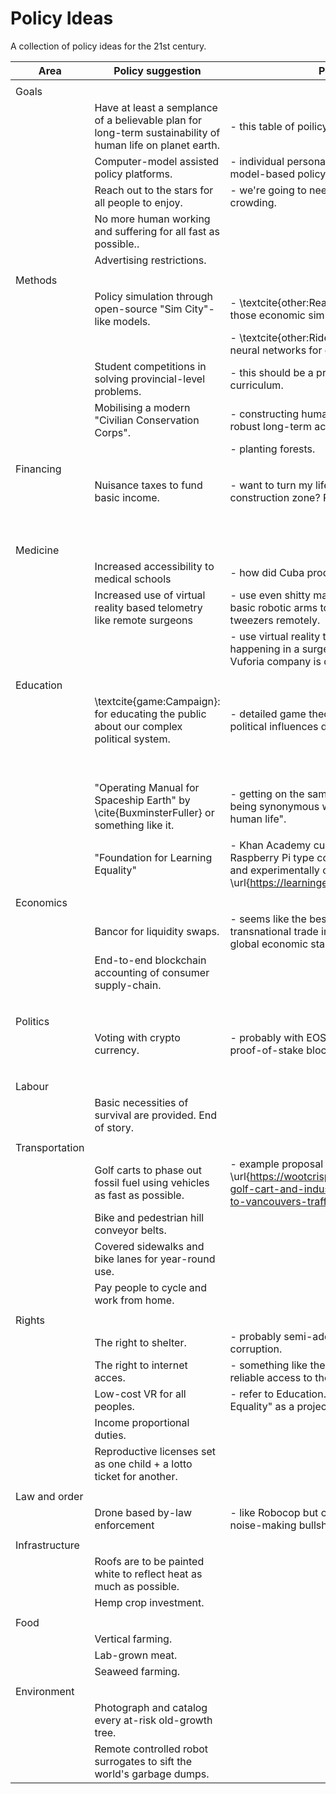 # Policy Ideas  
A collection of policy ideas for the 21st century.  

| Area           | Policy suggestion                                                                                           | Policy details                                                                                                                                                            | Empirical support                                                         | Other notes                                                                                                                                                                              |
|----------------|-------------------------------------------------------------------------------------------------------------|---------------------------------------------------------------------------------------------------------------------------------------------------------------------------|---------------------------------------------------------------------------|------------------------------------------------------------------------------------------------------------------------------------------------------------------------------------------|
|                |                                                                                                             |                                                                                                                                                                           |                                                                           |                                                                                                                                                                                          |
| Goals          |                                                                                                             |                                                                                                                                                                           |                                                                           |                                                                                                                                                                                          |
|                | Have at least a semplance of a believable plan for long-term sustainability of human life on planet earth. | - this table of poilicy ideas.                                                                                                                                             |                                                                           |                                                                                                                                                                                          |
|                | Computer-model assisted policy platforms.                                                                   | - individual personalities must give away to model-based policy proposals.                                                                                                |                                                                           |                                                                                                                                                                                          |
|                | Reach out to the stars for all people to enjoy.                                                             | - we're going to need to go to space due to over-crowding.                                                                                                                |                                                                           |                                                                                                                                                                                          |
|                | No more human working and suffering for all fast as possible..                                              |                                                                                                                                                                           |                                                                           |                                                                                                                                                                                          |
|                | Advertising restrictions.                                                                                   |                                                                                                                                                                           |                                                                           |                                                                                                                                                                                          |
|                |                                                                                                             |                                                                                                                                                                           |                                                                           |                                                                                                                                                                                          |
| Methods        |                                                                                                             |                                                                                                                                                                           |                                                                           |                                                                                                                                                                                          |
|                | Policy simulation through open-source "Sim City"-like models.                                               | - \textcite{other:ReadingTheNewsEpisode6}" on those economic simulations.                                                                                                 | - \url{https://blog.salesforceairesearch.com/the-ai-economist/}           | - \url{https://www.youtube.com/watch?v=nCMTTB3MKuw}                                                                                                                                      |
|                |                                                                                                             | - \textcite{other:RidealongsEarle2029} on fractal neural networks for open-source "Metropolis".                                                                           | -\url{https://arxiv.org/abs/2002.03896}                                   | - \url{https://savingforecast.com}                                                                                                                                                       |
|                | Student competitions in solving provincial-level problems.                                                  | - this should be a practical part of any school curriculum.                                                                                                              |                                                                           | - connected with \textcite{area:Education}.                                                                                                                                              |
|                | Mobilising a modern "Civilian Conservation Corps".                                                          | - constructing human resettlement zones with robust long-term accounting for climate change.                                                                              | - success of depression era New Deal CCC.                                 | - url{https://vimeo.com/150192017}                                                                                                                                                       |
|                |                                                                                                             | - planting forests.                                                                                                                                                       |                                                                           |                                                                                                                                                                                          |
|                |                                                                                                             |                                                                                                                                                                           |                                                                           |                                                                                                                                                                                          |
| Financing      |                                                                                                             |                                                                                                                                                                           |                                                                           |                                                                                                                                                                                          |
|                | Nuisance taxes to fund basic income.                                                                        | - want to turn my life into a 5 year long construction zone? Pay me, idiot.                                                                                               | - "positive tariffs" in "The Green Economy" by \cite{Jacobs1993}.         | - \url{https://www.youtube.com/playlist?list=PLh9Uewtj3bwlGhG7rFy0D4fM8x7gpnFhf}                                                                                                         |
|                |                                                                                                             |                                                                                                                                                                           | - evidence of what goes on: \textcite{<other:PlaylistIrritiatingNoises>}. |                                                                                                                                                                                          |
|                |                                                                                                             |                                                                                                                                                                           |                                                                           |                                                                                                                                                                                          |
|                |                                                                                                             |                                                                                                                                                                           |                                                                           |                                                                                                                                                                                          |
| Medicine       |                                                                                                             |                                                                                                                                                                           |                                                                           |                                                                                                                                                                                          |
|                | Increased accessibility to medical schools                                                                  | - how did Cuba produce so many doctors?                                                                                                                                   | - Cuba's results.                                                         | - connected with \textcite{area:Education}.                                                                                                                                              |
|                | Increased use of virtual reality based telometry like remote surgeons                                       | - use even shitty machine learning systems and basic robotic arms to operate a scalpel and tweezers remotely.                                                             | - popularity of VR anatomy tours.                                         |- url{https://developer.vuforia.com/}                                                                                                                                                                                         |
|                |                                                                                                             | - use virtual reality to visualize wtf is actually happening in a surgery, similar to the way that Vuforia company is developing.                                         | - literal research papers on the topic.                                   |                                                                                                                                                     |
|                |                                                                                                             |                                                                                                                                                                           |                                                                           |                                                                                                                                                                                          |
|                |                                                                                                             |                                                                                                                                                                           |                                                                           |                                                                                                                                                                                          |
| Education      |                                                                                                             |                                                                                                                                                                           |                                                                           |                                                                                                                                                                                          |
|                | \textcite{game:Campaign}:  for educating the public about our complex political system.                     | - detailed game theoretic models of realistic political influences dressed up as fun.                                                                                     | - the RAND corporation and war gaming.                                    | - \url{https://github.com/jordanbCS/Campaign}.                                                                                                                                           |
|                |                                                                                                             |                                                                                                                                                                           | - specific international multilateral relations in general.               |                                                                                                                                                                                          |
|                |                                                                                                             |                                                                                                                                                                           |                                                                           |                                                                                                                                                                                          |
|                | "Operating Manual for Spaceship Earth" by \cite{BuxminsterFuller} or something like it.                     | - getting on the same page with something like this being synonymous with "continued existence of human life".                                                            |                                                                           |                                                                                                                                                                                          |
|                |                                                                                                             |                                                                                                                                                                           |                                                                           |                                                                                                                                                                                          |
|                | "Foundation for Learning Equality"                                                                          | - Khan Academy curriculum daisy chained with Raspberry Pi type computers for internet access and experimentally optimized: \url{https://learningequality.org/}            | - popularity in developing countries and the prison system etc…           |                                                                                                                                                                                          |
|                |                                                                                                             |                                                                                                                                                                           |                                                                           |                                                                                                                                                                                          |
| Economics      |                                                                                                             |                                                                                                                                                                           |                                                                           |                                                                                                                                                                                          |
|                | Bancor for liquidity swaps.                                                                                 | - seems like the best candidate for mitigating transnational trade imbalances in the service of global economic stability.                                                |                                                                           | - \url{https://bancor.network}                                                                                                                                                           |
|                | End-to-end blockchain accounting of consumer supply-chain.                                                  |                                                                                                                                                                           |                                                                           |                                                                                                                                                                                          |
|                |                                                                                                             |                                                                                                                                                                           |                                                                           | - \url{https://www.youtube.com/watch?v=_XdVjBOb04Y}                                                                                                                                      |
|                |                                                                                                             |                                                                                                                                                                           |                                                                           |                                                                                                                                                                                          |
| Politics       |                                                                                                             |                                                                                                                                                                           |                                                                           |                                                                                                                                                                                          |
|                | Voting with crypto currency.                                                                                | - probably with EOS as most tested delegated-proof-of-stake blockchain.                                                                                                   | - sustained extistence for about five years now.                          | - \url{https://eos.io/}                                                                                                                                                                  |
|                |                                                                                                             |                                                                                                                                                                           |                                                                           | - \url{https://votecoin.com}                                                                                                                                                             |
|                |                                                                                                             |                                                                                                                                                                           |                                                                           |                                                                                                                                                                                          |
| Labour         |                                                                                                             |                                                                                                                                                                           |                                                                           |                                                                                                                                                                                          |
|                | Basic necessities of survival are provided. End of story.                                                  |                                                                                                                                                                           |                                                                           |                                                                                                                                                                                          |
|                |                                                                                                             |                                                                                                                                                                           |                                                                           |                                                                                                                                                                                          |
| Transportation |                                                                                                             |                                                                                                                                                                           |                                                                           |                                                                                                                                                                                          |
|                | Golf carts to phase out fossil fuel using vehicles as fast as possible.                                     | - example proposal for Vancouver, BC: \url{https://wootcrisp.com/policy/2022/03/03/the-golf-cart-and-industrial-conveyor-belt-solution-to-vancouvers-traffic-congestion/} | - Isla Holbox, Mexico.                                                    | - \url{https://www.vice.com/en/article/y3vny5/glorified-electric-golf-carts-for-all}                                                                                                     |
|                | Bike and pedestrian hill conveyor belts.                                                                    |                                                                                                                                                                           | - \url{reddit.com/r/carfree}                                              | - url{https://www.washingtonpost.com/lifestyle/travel/isla-holbox-a-mexican-island-that-retains-its-distinct-small-town-vibe/2019/02/21/341bf150-3170-11e9-8ad3-9a5b113ecd3c_story.html} |
|                | Covered sidewalks and bike lanes for year-round use.                                                        |                                                                                                                                                                           | - Trundheim, Norway.                                                      | - \url{https://www.reddit.com/r/Damnthatsinteresting/comments/qmt13o/in_south_korea_the_solar_panels_in_the_middle_of/}                                                                  |
|                | Pay people to cycle and work from home.                                                                     |                                                                                                                                                                           |                                                                           | - url{https://www.vancouverisawesome.com/opinion/opinion-limit-post-covid-19-traffic-paying-people-to-cycle-instead-drive-2338791}                                                       |
|                |                                                                                                             |                                                                                                                                                                           |                                                                           |                                                                                                                                                                                          |
| Rights         |                                                                                                             |                                                                                                                                                                           |                                                                           |                                                                                                                                                                                          |
|                | The right to shelter.                                                                                       | - probably semi-addressable by seizing assets of corruption.                                                                                                              |                                                                           |                                                                                                                                                                                          |
|                | The right to internet acces.                                                                                | - something like the half the world does not have reliable access to the internet.                                                                                        |                                                                           |                                                                                                                                                                                          |
|                | Low-cost VR for all peoples.                                                                                | - refer to Education."Foundation for Learning Equality" as a project template.                                                                                            |                                                                           |                                                                                                                                                                                          |
|                | Income proportional duties.                                                                                 |                                                                                                                                                                           | - Finalnd's graded speeding ticket system for example.                    |                                                                                                                                                                                          |
|                | Reproductive licenses set as one child + a lotto ticket for another.                                        |                                                                                                                                                                           |                                                                           |                                                                                                                                                                                          |
|                |                                                                                                             |                                                                                                                                                                           |                                                                           |                                                                                                                                                                                          |
| Law and order  |                                                                                                             |                                                                                                                                                                           |                                                                           |                                                                                                                                                                                          |
|                | Drone based by-law enforcement                                                                              | - like Robocop but coming for your chimneys and noise-making bullshit.                                                                                                    |                                                                           |                                                                                                                                                                                          |
|                |                                                                                                             |                                                                                                                                                                           |                                                                           |                                                                                                                                                                                          |
| Infrastructure |                                                                                                             |                                                                                                                                                                           |                                                                           |                                                                                                                                                                                          |
|                | Roofs are to be painted white to reflect heat as much as possible.                                          |                                                                                                                                                                           |                                                                           | - \url{https://www.smithsonianmag.com/innovation/ultra-white-paint-may-someday-replace-air-conditioning-180977560/}                                                                      |
|                | Hemp crop investment.                                                                                       |                                                                                                                                                                           |                                                                           |                                                                                                                                                                                          |
|                |                                                                                                             |                                                                                                                                                                           |                                                                           |                                                                                                                                                                                          |
| Food           |                                                                                                             |                                                                                                                                                                           |                                                                           |                                                                                                                                                                                          |
|                | Vertical farming.                                                                                           |                                                                                                                                                                           |                                                                           |                                                                                                                                                                                          |
|                | Lab-grown meat.                                                                                             |                                                                                                                                                                           |                                                                           |                                                                                                                                                                                          |
|                | Seaweed farming.                                                                                            |                                                                                                                                                                           |                                                                           | - \url{https://www.frontiersin.org/articles/10.3389/fmars.2017.00100/full}                                                                                                               |
|                |                                                                                                             |                                                                                                                                                                           |                                                                           |                                                                                                                                                                                          |
| Environment    |                                                                                                             |                                                                                                                                                                           |                                                                           |                                                                                                                                                                                          |
|                | Photograph and catalog every at-risk old-growth tree.                                                       |                                                                                                                                                                           |                                                                           |                                                                                                                                                                                          |
|                | Remote controlled robot surrogates to sift the world's garbage dumps.                                       |                                                                                                                                                                           |                                                                           |                                                                                                                                                                                          |

